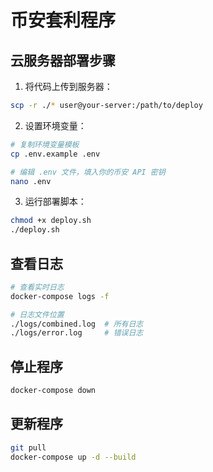 # 币安套利程序

## 云服务器部署步骤

1. 将代码上传到服务器：
```bash
scp -r ./* user@your-server:/path/to/deploy
```

2. 设置环境变量：
```bash
# 复制环境变量模板
cp .env.example .env

# 编辑 .env 文件，填入你的币安 API 密钥
nano .env
```

3. 运行部署脚本：
```bash
chmod +x deploy.sh
./deploy.sh
```

## 查看日志
```bash
# 查看实时日志
docker-compose logs -f

# 日志文件位置
./logs/combined.log  # 所有日志
./logs/error.log     # 错误日志
```

## 停止程序
```bash
docker-compose down
```

## 更新程序
```bash
git pull
docker-compose up -d --build
```